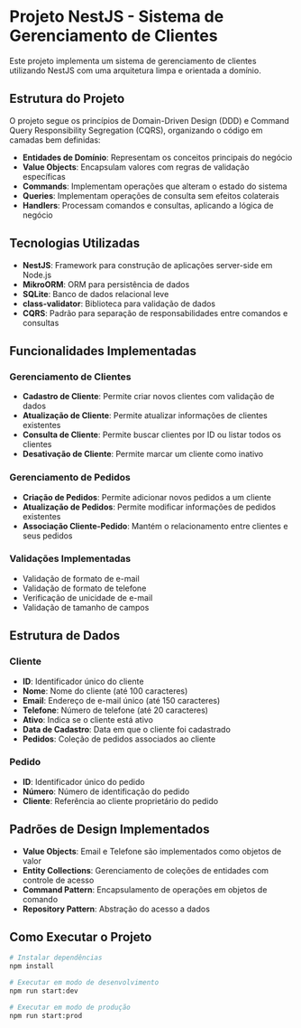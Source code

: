 # Projeto NestJS - Sistema de Gerenciamento de Clientes

Este projeto implementa um sistema de gerenciamento de clientes utilizando NestJS com uma arquitetura limpa e orientada a domínio.

## Estrutura do Projeto

O projeto segue os princípios de Domain-Driven Design (DDD) e Command Query Responsibility Segregation (CQRS), organizando o código em camadas bem definidas:

- **Entidades de Domínio**: Representam os conceitos principais do negócio
- **Value Objects**: Encapsulam valores com regras de validação específicas
- **Commands**: Implementam operações que alteram o estado do sistema
- **Queries**: Implementam operações de consulta sem efeitos colaterais
- **Handlers**: Processam comandos e consultas, aplicando a lógica de negócio

## Tecnologias Utilizadas

- **NestJS**: Framework para construção de aplicações server-side em Node.js
- **MikroORM**: ORM para persistência de dados
- **SQLite**: Banco de dados relacional leve
- **class-validator**: Biblioteca para validação de dados
- **CQRS**: Padrão para separação de responsabilidades entre comandos e consultas

## Funcionalidades Implementadas

### Gerenciamento de Clientes

- **Cadastro de Cliente**: Permite criar novos clientes com validação de dados
- **Atualização de Cliente**: Permite atualizar informações de clientes existentes
- **Consulta de Cliente**: Permite buscar clientes por ID ou listar todos os clientes
- **Desativação de Cliente**: Permite marcar um cliente como inativo

### Gerenciamento de Pedidos

- **Criação de Pedidos**: Permite adicionar novos pedidos a um cliente
- **Atualização de Pedidos**: Permite modificar informações de pedidos existentes
- **Associação Cliente-Pedido**: Mantém o relacionamento entre clientes e seus pedidos

### Validações Implementadas

- Validação de formato de e-mail
- Validação de formato de telefone
- Verificação de unicidade de e-mail
- Validação de tamanho de campos

## Estrutura de Dados

### Cliente

- **ID**: Identificador único do cliente
- **Nome**: Nome do cliente (até 100 caracteres)
- **Email**: Endereço de e-mail único (até 150 caracteres)
- **Telefone**: Número de telefone (até 20 caracteres)
- **Ativo**: Indica se o cliente está ativo
- **Data de Cadastro**: Data em que o cliente foi cadastrado
- **Pedidos**: Coleção de pedidos associados ao cliente

### Pedido

- **ID**: Identificador único do pedido
- **Número**: Número de identificação do pedido
- **Cliente**: Referência ao cliente proprietário do pedido

## Padrões de Design Implementados

- **Value Objects**: Email e Telefone são implementados como objetos de valor
- **Entity Collections**: Gerenciamento de coleções de entidades com controle de acesso
- **Command Pattern**: Encapsulamento de operações em objetos de comando
- **Repository Pattern**: Abstração do acesso a dados

## Como Executar o Projeto

```bash
# Instalar dependências
npm install

# Executar em modo de desenvolvimento
npm run start:dev

# Executar em modo de produção
npm run start:prod
```
